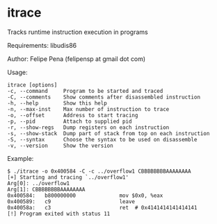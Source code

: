 itrace
======

Tracks runtime instruction execution in programs

Requirements: libudis86

Author: Felipe Pena (felipensp at gmail dot com)


Usage:
```
itrace [options]
-c, --command     Program to be started and traced
-C, --comments    Show comments after disassembled instruction
-h, --help        Show this help
-n, --max-inst    Max number of instruction to trace
-o, --offset      Address to start tracing
-p, --pid         Attach to supplied pid
-r, --show-regs   Dump registers on each instruction
-s, --show-stack  Dump part of stack from top on each instruction
-S, --syntax      Choose the syntax to be used on disassemble
-v, --version     Show the version

```

Example:

```
$ ./itrace -o 0x400584 -C -c ../overflow1 CBBBBBBBBAAAAAAAA
[+] Starting and tracing `../overflow1'
Arg[0]: ../overflow1
Arg[1]: CBBBBBBBBAAAAAAAA
0x400584:	b800000000          	mov $0x0, %eax
0x400589:	c9                  	leave
0x40058a:	c3                  	ret  # 0x4141414141414141
[!] Program exited with status 11
```
